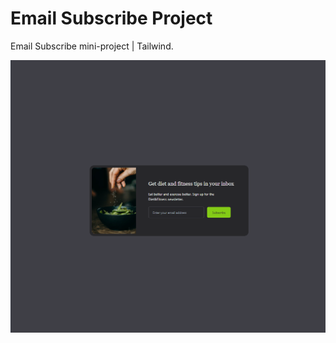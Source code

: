 # Email Subscribe Project

Email Subscribe mini-project | Tailwind.

![Alt text](iamges/email-subscribe.png)
